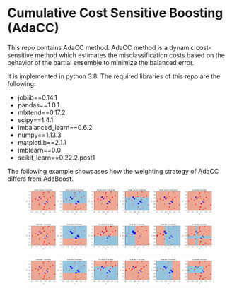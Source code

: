 # Cumulative Cost Sensitive Boosting (AdaCC)

This repo contains AdaCC method. AdaCC method is a dynamic cost-sensitive method which estimates the misclassification costs based on the behavior of the partial ensemble to minimize the balanced error.

It is implemented in python 3.8.
The required libraries of this repo are the following:

* joblib==0.14.1
* pandas==1.0.1
* mlxtend==0.17.2
* scipy==1.4.1
* imbalanced_learn==0.6.2
* numpy==1.13.3
* matplotlib==2.1.1
* imblearn==0.0
* scikit_learn==0.22.2.post1

The following example showcases how the weighting strategy of AdaCC differs from AdaBoost.

<figure>
  <img src="boost_toy.png" alt="AdaBoost">
</figure>

<figure>
  <img src="adacc1_toy.png" alt="AdaCC1">
</figure>

<figure>
  <img src="adacc2_toy.png" alt="AdaCC2">
</figure>

